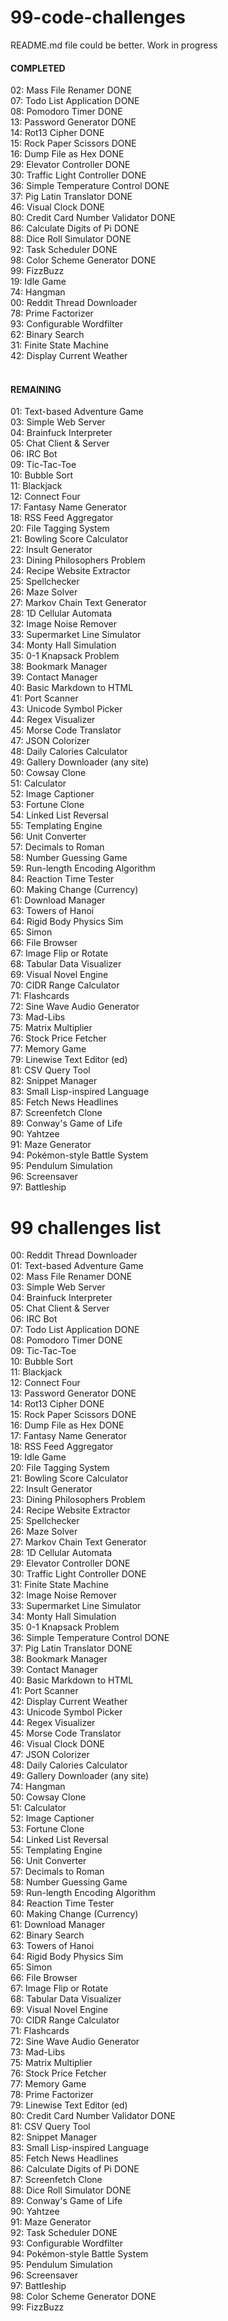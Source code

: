 # 99-code-challenges

README.md file could be better. Work in progress

#### <b>COMPLETED</b>

02: Mass File Renamer DONE <br />
07: Todo List Application DONE <br />
08: Pomodoro Timer DONE <br />
13: Password Generator DONE <br />
14: Rot13 Cipher DONE <br />
15: Rock Paper Scissors DONE <br />
16: Dump File as Hex DONE <br />
29: Elevator Controller DONE<br />
30: Traffic Light Controller DONE<br />
36: Simple Temperature Control DONE<br />
37: Pig Latin Translator DONE <br />
46: Visual Clock DONE<br />
80: Credit Card Number Validator DONE<br />
86: Calculate Digits of Pi DONE<br />
88: Dice Roll Simulator DONE<br />
92: Task Scheduler DONE<br />
98: Color Scheme Generator DONE<br />
99: FizzBuzz <br />
19: Idle Game <br />
74: Hangman <br />
00: Reddit Thread Downloader <br />
78: Prime Factorizer <br />
93: Configurable Wordfilter <br />
62: Binary Search <br />
31: Finite State Machine <br />
42: Display Current Weather <br />
<br />

#### <b>REMAINING</b>

01: Text-based Adventure Game <br />
03: Simple Web Server <br />
04: Brainfuck Interpreter <br />
05: Chat Client & Server <br />
06: IRC Bot <br />
09: Tic-Tac-Toe <br />
10: Bubble Sort <br />
11: Blackjack <br />
12: Connect Four <br />
17: Fantasy Name Generator <br />
18: RSS Feed Aggregator <br />
20: File Tagging System <br />
21: Bowling Score Calculator <br />
22: Insult Generator <br />
23: Dining Philosophers Problem <br />
24: Recipe Website Extractor <br />
25: Spellchecker <br />
26: Maze Solver <br />
27: Markov Chain Text Generator <br />
28: 1D Cellular Automata <br />
32: Image Noise Remover <br />
33: Supermarket Line Simulator <br />
34: Monty Hall Simulation <br />
35: 0-1 Knapsack Problem <br />
38: Bookmark Manager <br />
39: Contact Manager <br />
40: Basic Markdown to HTML <br />
41: Port Scanner <br />
43: Unicode Symbol Picker <br />
44: Regex Visualizer <br />
45: Morse Code Translator <br />
47: JSON Colorizer <br />
48: Daily Calories Calculator <br />
49: Gallery Downloader (any site) <br />
50: Cowsay Clone <br />
51: Calculator <br />
52: Image Captioner <br />
53: Fortune Clone <br />
54: Linked List Reversal <br />
55: Templating Engine <br />
56: Unit Converter <br />
57: Decimals to Roman <br />
58: Number Guessing Game <br />
59: Run-length Encoding Algorithm <br />
84: Reaction Time Tester <br />
60: Making Change (Currency) <br />
61: Download Manager <br />
63: Towers of Hanoi <br />
64: Rigid Body Physics Sim <br />
65: Simon <br />
66: File Browser <br />
67: Image Flip or Rotate <br />
68: Tabular Data Visualizer <br />
69: Visual Novel Engine <br />
70: CIDR Range Calculator <br />
71: Flashcards <br />
72: Sine Wave Audio Generator <br />
73: Mad-Libs <br />
75: Matrix Multiplier <br />
76: Stock Price Fetcher <br />
77: Memory Game <br />
79: Linewise Text Editor (ed) <br />
81: CSV Query Tool <br />
82: Snippet Manager <br />
83: Small Lisp-inspired Language <br />
85: Fetch News Headlines <br />
87: Screenfetch Clone <br />
89: Conway's Game of Life <br />
90: Yahtzee <br />
91: Maze Generator <br />
94: Pokémon-style Battle System <br />
95: Pendulum Simulation <br />
96: Screensaver <br />
97: Battleship <br />

# 99 challenges list

00: Reddit Thread Downloader <br />
01: Text-based Adventure Game <br />
02: Mass File Renamer DONE <br />
03: Simple Web Server <br />
04: Brainfuck Interpreter <br />
05: Chat Client & Server <br />
06: IRC Bot <br />
07: Todo List Application DONE <br />
08: Pomodoro Timer DONE <br />
09: Tic-Tac-Toe <br />
10: Bubble Sort <br />
11: Blackjack <br />
12: Connect Four <br />
13: Password Generator DONE <br />
14: Rot13 Cipher DONE <br />
15: Rock Paper Scissors DONE <br />
16: Dump File as Hex DONE <br />
17: Fantasy Name Generator <br />
18: RSS Feed Aggregator <br />
19: Idle Game <br />
20: File Tagging System <br />
21: Bowling Score Calculator <br />
22: Insult Generator <br />
23: Dining Philosophers Problem <br />
24: Recipe Website Extractor <br />
25: Spellchecker <br />
26: Maze Solver <br />
27: Markov Chain Text Generator <br />
28: 1D Cellular Automata <br />
29: Elevator Controller DONE<br />
30: Traffic Light Controller DONE<br />
31: Finite State Machine <br />
32: Image Noise Remover <br />
33: Supermarket Line Simulator <br />
34: Monty Hall Simulation <br />
35: 0-1 Knapsack Problem <br />
36: Simple Temperature Control DONE<br />
37: Pig Latin Translator DONE <br />
38: Bookmark Manager <br />
39: Contact Manager <br />
40: Basic Markdown to HTML <br />
41: Port Scanner <br />
42: Display Current Weather <br />
43: Unicode Symbol Picker <br />
44: Regex Visualizer <br />
45: Morse Code Translator <br />
46: Visual Clock DONE<br />
47: JSON Colorizer <br />
48: Daily Calories Calculator <br />
49: Gallery Downloader (any site) <br />
74: Hangman <br />
50: Cowsay Clone <br />
51: Calculator <br />
52: Image Captioner <br />
53: Fortune Clone <br />
54: Linked List Reversal <br />
55: Templating Engine <br />
56: Unit Converter <br />
57: Decimals to Roman <br />
58: Number Guessing Game <br />
59: Run-length Encoding Algorithm <br />
84: Reaction Time Tester <br />
60: Making Change (Currency) <br />
61: Download Manager <br />
62: Binary Search <br />
63: Towers of Hanoi <br />
64: Rigid Body Physics Sim <br />
65: Simon <br />
66: File Browser <br />
67: Image Flip or Rotate <br />
68: Tabular Data Visualizer <br />
69: Visual Novel Engine <br />
70: CIDR Range Calculator <br />
71: Flashcards <br />
72: Sine Wave Audio Generator <br />
73: Mad-Libs <br />
75: Matrix Multiplier <br />
76: Stock Price Fetcher <br />
77: Memory Game <br />
78: Prime Factorizer <br />
79: Linewise Text Editor (ed) <br />
80: Credit Card Number Validator DONE<br />
81: CSV Query Tool <br />
82: Snippet Manager <br />
83: Small Lisp-inspired Language <br />
85: Fetch News Headlines <br />
86: Calculate Digits of Pi DONE<br />
87: Screenfetch Clone <br />
88: Dice Roll Simulator DONE<br />
89: Conway's Game of Life <br />
90: Yahtzee <br />
91: Maze Generator <br />
92: Task Scheduler DONE<br />
93: Configurable Wordfilter <br />
94: Pokémon-style Battle System <br />
95: Pendulum Simulation <br />
96: Screensaver <br />
97: Battleship <br />
98: Color Scheme Generator DONE<br />
99: FizzBuzz <br />
